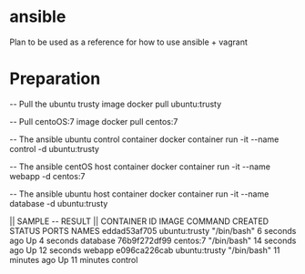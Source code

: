 # ansible

Plan to be used as a reference for how to use ansible + vagrant

# Preparation

-- Pull the ubuntu trusty image
docker pull ubuntu:trusty

-- Pull centoOS:7 image
docker pull centos:7

-- The ansible ubuntu control container
docker container run -it --name control -d ubuntu:trusty

-- The ansible centOS host container
docker container run -it --name webapp -d centos:7

-- The ansible ubuntu host container
docker container run -it --name database -d ubuntu:trusty

|| SAMPLE -- RESULT ||
CONTAINER ID IMAGE COMMAND CREATED STATUS PORTS NAMES
eddad53af705 ubuntu:trusty "/bin/bash" 6 seconds ago Up 4 seconds database
76b9f272df99 centos:7 "/bin/bash" 14 seconds ago Up 12 seconds webapp
e096ca226cab ubuntu:trusty "/bin/bash" 11 minutes ago Up 11 minutes control

